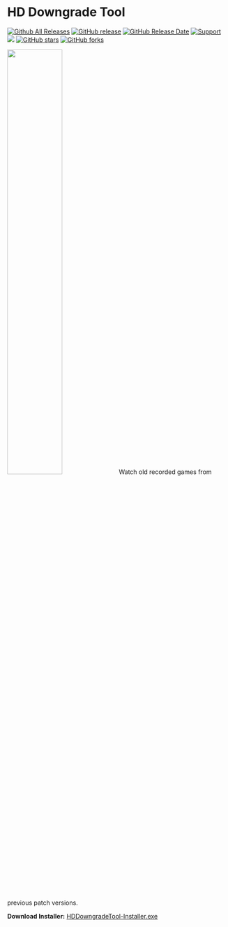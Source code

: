# HD Downgrade Tool
[![Github All Releases](https://img.shields.io/github/downloads/gregstein/HDDowngradeTool/total.svg)](https://github.com/gregstein/HDDowngradeTool/releases)
[![GitHub release](https://img.shields.io/github/release/gregstein/HDDowngradeTool/all.svg)](https://github.com/gregstein/AoE2Tools/releases)
[![GitHub Release Date](https://img.shields.io/github/release-date-pre/gregstein/HDDowngradeTool.svg)](https://github.com/gregstein/HDDowngradeTool/releases)
[![Support](https://img.shields.io/badge/Donate-PayPal-green.svg)](https://streamlabs.com/gregstein_)
[<img src="https://discordapp.com/api/guilds/748674724900372560/widget.png?style=shield">](https://discord.gg/DPgk4PJ)
[![GitHub stars](https://img.shields.io/github/stars/gregstein/HDDowngradeTool.svg)](https://github.com/gregstein/HDDowngradeTool/stargazers)
[![GitHub forks](https://img.shields.io/github/forks/gregstein/HDDowngradeTool.svg)](https://github.com/gregstein/HDDowngradeTool/network)

<img src="https://i.imgur.com/oLoqev2.jpg" width="50%" >
Watch old recorded games from previous patch versions.

**Download Installer:** [HDDowngradeTool-Installer.exe](https://github.com/gregstein/HDDowngradeTool/releases/tag/1.0)
